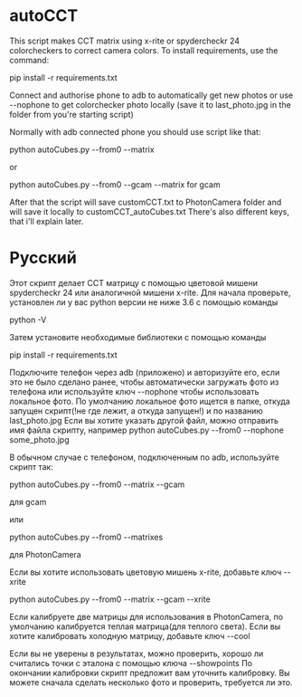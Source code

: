 # autoCCT
This script makes CCT matrix using x-rite or spydercheckr 24 colorcheckers to correct camera colors.
To install requirements, use the command:
  
  pip install -r requirements.txt
  
Connect and authorise phone to adb to automatically get new photos or use --nophone to get colorchecker photo locally (save it to last_photo.jpg in the folder from you're starting script)

Normally with adb connected phone you should use script like that:

  python autoCubes.py --from0 --matrix
 
 or
  
  python autoCubes.py --from0 --gcam --matrix
  for gcam
  
After that the script will save customCCT.txt to PhotonCamera folder and will save it locally to customCCT_autoCubes.txt
There's also different keys, that i'll explain later.

# Русский
Этот скрипт делает CCT матрицу с помощью цветовой мишени spydercheckr 24 или аналогичной мишени x-rite.
Для начала проверьте, установлен ли у вас python версии не ниже 3.6 с помощью команды

  python -V

Затем установите необходимые библиотеки с помощью команды

  pip install -r requirements.txt

Подключите телефон через adb (приложено) и авторизуйте его, если это не было сделано ранее, чтобы автоматически загружать фото из телефона или используйте ключ --nophone чтобы использовать локальное фото. По умолчанию локальное фото ищется в папке, откуда запущен скрипт(!не где лежит, а откуда запущен!) и по названию last_photo.jpg
Если вы хотите указать другой файл, можно отправить имя файла скрипту, например python autoCubes.py --from0 --nophone some_photo.jpg

В обычном случае с телефоном, подключенным по adb, используйте скрипт так:

  python autoCubes.py --from0 --matrix --gcam
  
для gcam
  
или

  python autoCubes.py --from0 --matrixes
  
  для PhotonCamera
  
Если вы хотите использовать цветовую мишень x-rite, добавьте ключ --xrite

  python autoCubes.py --from0 --matrix --gcam --xrite
 
  Если калибруете две матрицы для использования в PhotonCamera, по умолчанию калибруется теплая матрица(для теплого света). Если вы хотите калибровать холодную матрицу, добавьте ключ --cool
  
  Если вы не уверены в результатах, можно проверить, хорошо ли считались точки с эталона с помощью ключа --showpoints
По окончании калибровки скрипт предложит вам уточнить калибровку. Вы можете сначала сделать несколько фото и проверить, требуется ли это.
